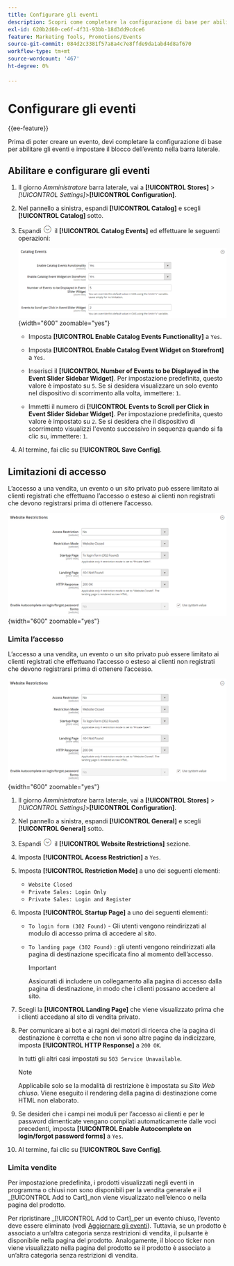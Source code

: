 ```yaml
---
title: Configurare gli eventi
description: Scopri come completare la configurazione di base per abilitare gli eventi e impostare il blocco eventi nella barra laterale della vetrina.
exl-id: 620b2d60-ce6f-4f31-93bb-18d3dd9cdce6
feature: Marketing Tools, Promotions/Events
source-git-commit: 084d2c3381f57a8a4c7e8ffde9da1abd4d8af670
workflow-type: tm+mt
source-wordcount: '467'
ht-degree: 0%

---
```


# Configurare gli eventi

{{ee-feature}}

Prima di poter creare un evento, devi completare la configurazione di base per abilitare gli eventi e impostare il blocco dell’evento nella barra laterale.

## Abilitare e configurare gli eventi

1. Il giorno _Amministratore_ barra laterale, vai a **[!UICONTROL Stores]** > _[!UICONTROL Settings]_>**[!UICONTROL Configuration]**.

1. Nel pannello a sinistra, espandi **[!UICONTROL Catalog]** e scegli **[!UICONTROL Catalog]** sotto.

1. Espandi ![Selettore di espansione](../assets/icon-display-expand.png) il **[!UICONTROL Catalog Events]** ed effettuare le seguenti operazioni:

   ![Configurazione del catalogo - Eventi catalogo](../configuration-reference/catalog/assets/catalog-events.png){width="600" zoomable="yes"}

   - Imposta **[!UICONTROL Enable Catalog Events Functionality]** a `Yes`.

   - Imposta **[!UICONTROL Enable Catalog Event Widget on Storefront]** a `Yes`.

   - Inserisci il **[!UICONTROL Number of Events to be Displayed in the Event Slider Sidebar Widget]**. Per impostazione predefinita, questo valore è impostato su `5`. Se si desidera visualizzare un solo evento nel dispositivo di scorrimento alla volta, immettere: `1`.

   - Immetti il numero di **[!UICONTROL Events to Scroll per Click in Event Slider Sidebar Widget]**. Per impostazione predefinita, questo valore è impostato su `2`. Se si desidera che il dispositivo di scorrimento visualizzi l&#39;evento successivo in sequenza quando si fa clic su, immettere: `1`.

1. Al termine, fai clic su **[!UICONTROL Save Config]**.

## Limitazioni di accesso

L’accesso a una vendita, un evento o un sito privato può essere limitato ai clienti registrati che effettuano l’accesso o esteso ai clienti non registrati che devono registrarsi prima di ottenere l’accesso.

![Configurazione generale - Restrizioni per i siti Web](../configuration-reference/general/assets/general-website-restrictions.png){width="600" zoomable="yes"}

### Limita l’accesso

L’accesso a una vendita, un evento o un sito privato può essere limitato ai clienti registrati che effettuano l’accesso o esteso ai clienti non registrati che devono registrarsi prima di ottenere l’accesso.

![Configurazione generale - Restrizioni per i siti Web](../configuration-reference/general/assets/general-website-restrictions.png){width="600" zoomable="yes"}

1. Il giorno _Amministratore_ barra laterale, vai a **[!UICONTROL Stores]** > _[!UICONTROL Settings]_>**[!UICONTROL Configuration]**.

1. Nel pannello a sinistra, espandi **[!UICONTROL General]** e scegli **[!UICONTROL General]** sotto.

1. Espandi ![Selettore di espansione](../assets/icon-display-expand.png) il **[!UICONTROL Website Restrictions]** sezione.

1. Imposta **[!UICONTROL Access Restriction]** a `Yes`.

1. Imposta **[!UICONTROL Restriction Mode]** a uno dei seguenti elementi:

   - `Website Closed`
   - `Private Sales: Login Only`
   - `Private Sales: Login and Register`

1. Imposta **[!UICONTROL Startup Page]** a uno dei seguenti elementi:

   - `To login form (302 Found)` - Gli utenti vengono reindirizzati al modulo di accesso prima di accedere al sito.

   - `To landing page (302 Found)` : gli utenti vengono reindirizzati alla pagina di destinazione specificata fino al momento dell’accesso.

     >[!IMPORTANT]
     >
     >Assicurati di includere un collegamento alla pagina di accesso dalla pagina di destinazione, in modo che i clienti possano accedere al sito.

1. Scegli la **[!UICONTROL Landing Page]** che viene visualizzato prima che i clienti accedano al sito di vendita privato.

1. Per comunicare ai bot e ai ragni dei motori di ricerca che la pagina di destinazione è corretta e che non vi sono altre pagine da indicizzare, imposta **[!UICONTROL HTTP Response]** a `200 OK`.

   In tutti gli altri casi impostati su `503 Service Unavailable`.

   >[!NOTE]
   >
   >Applicabile solo se la modalità di restrizione è impostata su _Sito Web chiuso_. Viene eseguito il rendering della pagina di destinazione come HTML non elaborato.

1. Se desideri che i campi nei moduli per l’accesso ai clienti e per le password dimenticate vengano compilati automaticamente dalle voci precedenti, imposta **[!UICONTROL Enable Autocomplete on login/forgot password forms]** a `Yes`.

1. Al termine, fai clic su **[!UICONTROL Save Config]**.

### Limita vendite

Per impostazione predefinita, i prodotti visualizzati negli eventi in programma o chiusi non sono disponibili per la vendita generale e il _[!UICONTROL Add to Cart]_non viene visualizzato nell’elenco o nella pagina del prodotto.

Per ripristinare _[!UICONTROL Add to Cart]_per un evento chiuso, l’evento deve essere eliminato (vedi [Aggiornare gli eventi](event-create.md#update-events)). Tuttavia, se un prodotto è associato a un’altra categoria senza restrizioni di vendita, il pulsante è disponibile nella pagina del prodotto. Analogamente, il blocco ticker non viene visualizzato nella pagina del prodotto se il prodotto è associato a un’altra categoria senza restrizioni di vendita.
